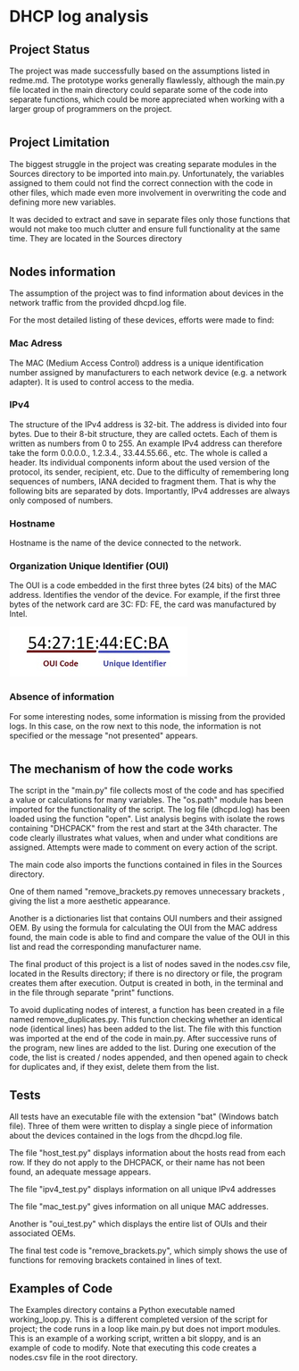 # DHCP log analysis #
## Project Status ##
The project was made successfully based on the assumptions listed in redme.md. The prototype works generally flawlessly, although the main.py file located in the main directory could separate some of the code into separate functions, which could be more appreciated when working with a larger group of programmers on the project.
#
## Project Limitation ##
The biggest struggle in the project was creating separate modules in the Sources directory to be imported into main.py. Unfortunately, the variables assigned to them could not find the correct connection with the code in other files, which made even more involvement in overwriting the code and defining more new variables.

It was decided to extract and save in separate files only those functions that would not make too much clutter and ensure full functionality at the same time. They are located in the Sources directory
#
## Nodes information ##
The assumption of the project was to find information about devices in the network traffic from the provided dhcpd.log file.

For the most detailed listing of these devices, efforts were made to find:
### Mac Adress ###
The MAC (Medium Access Control) address is a unique identification number assigned by manufacturers to each network device (e.g. a network adapter). It is used to control access to the media.
### IPv4 ###
The structure of the IPv4 address is 32-bit. The address is divided into four bytes. Due to their 8-bit structure, they are called octets. Each of them is written as numbers from 0 to 255. An example IPv4 address can therefore take the form 0.0.0.0., 1.2.3.4., 33.44.55.66., etc. The whole is called a header. Its individual components inform about the used version of the protocol, its sender, recipient, etc.
Due to the difficulty of remembering long sequences of numbers, IANA decided to fragment them. That is why the following bits are separated by dots. Importantly, IPv4 addresses are always only composed of numbers.
### Hostname ###
Hostname is the name of the device connected to the network.

### Organization Unique Identifier (OUI) ###
The OUI is a code embedded in the first three bytes (24 bits) of the MAC address. Identifies the vendor of the device. For example, if the first three bytes of the network card are 3C: FD: FE, the card was manufactured by Intel.

![img.png](oui.png)

### Absence of information ###
For some interesting nodes, some information is missing from the provided logs. In this case, on the row next to this node, the information is not specified or the message "not presented" appears.
#
## The mechanism of how the code works ###
The script in the "main.py" file collects most of the code and has specified a value or calculations for many variables. The "os.path" module has been imported for the functionality of the script.
The log file (dhcpd.log) has been loaded using the function "open". List analysis begins with isolate the rows containing "DHCPACK" from the rest and start at the 34th character. The code clearly illustrates what values, when and under what conditions are assigned. Attempts were made to comment on every action of the script.

The main code also imports the functions contained in files in the Sources directory. 

One of them named "remove_brackets.py removes unnecessary brackets , giving the list a more aesthetic appearance. 

Another is a dictionaries list that contains OUI numbers and their assigned OEM. By using the formula for calculating the OUI from the MAC address found, the main code is able to find and compare the value of the OUI in this list and read the corresponding manufacturer name.

The final product of this project is a list of nodes saved in the nodes.csv file, located in the Results directory; if there is no directory or file, the program creates them after execution.
Output is created in both, in the terminal and in the file through separate "print" functions.

To avoid duplicating nodes of interest, a function has been created in a file named remove_duplicates.py. This function checking whether an identical node (identical lines) has been added to the list. The file with this function was imported at the end of the code in main.py. After successive runs of the program, new lines are added to the list. During one execution of the code, the list is created / nodes appended, and then opened again to check for duplicates and, if they exist, delete them from the list.

## Tests ##
All tests have an executable file with the extension "bat" (Windows batch file).
Three of them were written to display a single piece of information about the devices contained in the logs from the dhcpd.log file.

The file "host_test.py" displays information about the hosts read from each row. If they do not apply to the DHCPACK, or their name has not been found, an adequate message appears.

The file "ipv4_test.py" displays information on all unique IPv4 addresses

The file "mac_test.py" gives information on all unique MAC addresses.

Another is "oui_test.py" which displays the entire list of OUIs and their associated OEMs.

The final test code is "remove_brackets.py", which simply shows the use of functions for removing brackets contained in lines of text.

## Examples of Code ##
The Examples directory contains a Python executable named working_loop.py. This is a different completed version of the script for project; the code runs in a loop like main.py but does not import modules. This is an example of a working script, written a bit sloppy, and is an example of code to modify. Note that executing this code creates a nodes.csv file in the root directory.